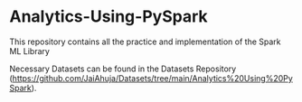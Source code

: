 # Analytics-Using-PySpark
This repository contains all the practice and implementation of the Spark ML Library

Necessary Datasets can be found in the Datasets Repository (https://github.com/JaiAhuja/Datasets/tree/main/Analytics%20Using%20PySpark).